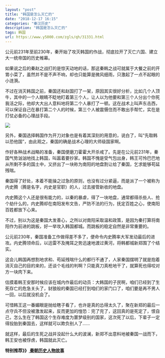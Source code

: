```yaml
---
layout: "post"
title: "韩国是怎么灭亡的"
date: "2018-12-17 16:15"
categories: "秦汉历史"
description: "韩国是怎么灭亡的"
tags: 韩国
url: https://www.y5000.com/zgls/qh/31331.html
---
```






公元前231年至前230年，秦开始了攻灭韩国的作战，彻底拉开了灭亡六国、建立大一统帝国的历史帷幕。

如果说之后的秦赵之战打的是惊天动地的话，那这秦韩之战可就属于大餐之前的开胃小菜了，虽然并不是不声不响，却也只能算是微风细雨，只激起了一点不起眼的小涟漪。

不过在消灭韩国之前，秦国还和赵国打了一架，原因其实很好分析，比如几个人顶牛，其中的一个人眼睛不眨地盯着第三个人，让人以为他要和第三个人分出个你死我活之际，他却大大出人意料地将第二个人暴打了一顿。这在战术上叫声东击西，可以保证自己在暴打第二个人的时候，第三个人被震慑住而不敢出手帮忙，实在是打仗必备的心理战手段。

![](https://img.y5000.com/uploads/allimg/180709/8-1PF9153953411.jpg)

另外，秦国选择韩国作为开刀对象也是有着其深刻的用意的，说白了，叫“先取韩以恐他国”，由此观之，秦国的确是战术心理的大师级国家啊。

作好各种战术战略的准备，秦国便磨刀霍霍大开杀戒了。先是在公元前231年，秦国气势汹汹地找上韩国，叫嚣着要抄家。韩国不愧是受气包出身，韩王可怜巴巴地从所剩不多的国土中，又挤出了一块称为南阳的地盘割让给了秦国，乞求能够苟延残喘。

秦国得了好处，本着不能操之过急的原则，也没有过分紧逼，而是派了一个被称为内史腾（腾是名字，内史是官职）的人，过去接管新收的地盘。

内史腾这个人还是很有能力的，以秦的暴虐，得了一块地盘，通常都得杀些人、抢个劫什么的，内史腾却在南阳发布文告，严防不法的行为，抚定百姓之心，使南阳百姓都放下心来。

不过，别以为这是秦国大发善心，之所以对南阳采取温和政策，是因为秦打算将南阳作为前进的跳板，好一举攻入韩国都城。而跳板的稳定自然是非常重要的。

公元前230年，秦国准备工作做得差不多了，便命令内史腾率大军发动最后的进攻。内史腾领命后，以迅雷不及掩耳之势迅速地渡过黄河，将韩都城新郑围了个结实。

这会儿韩国再想割地求和、苟延残喘什么的都行不通了，人家秦国摆明了就是抱着消灭自己的目的来的，还谈个毛线的判啊？只能真刀真枪地干了，就算死也得咬对方一块肉下来。

估摸着韩王安那时候应该在城内作最后的动员：大韩国的子民啊，咱们已经到了生死存亡的危急关头了，豺狼般的秦国已经打到咱们的家门口了，咱们要是再不男人一回，以后就没机会了。

可惜韩王这一番媚眼是抛给瞎子看了，也许是真的怂得太久了，聚在新郑的最后一点守兵不但没被激发起来，反而更加的惶恐：完了完了，这回真的是死定了，恨自己，怎么生在了韩国这个生存难度为噩梦级别的国家，这次死了以后，下辈子一定得投胎到秦国去，这样就可以欺负别人了……

就这样，最后的生死之战并没起什么大的波澜，新郑不出意料地被秦国一战而下，韩王安也被俘虏，韩国就此灭亡。

**特别推荐》》[ 秦朝历史人物故事](https://www.y5000.com/zgls/qh/31428.html)**
